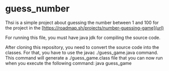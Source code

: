 # guess_number
Thsi is a simple project about guessing the number between 1 and 100 for the project in the [https://roadmap.sh/projects/number-guessing-game](url)

For running this file, you must have java jdk for compiling the source code.

After cloning this repository, you need to convert the source code into the classes. For that, you have to use the javac ./guess_game.java command. This command will generate a ./guess_game.class file that you can now run when you execute the following command: java guess_game
